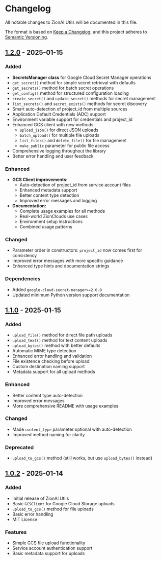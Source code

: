# Changelog

All notable changes to ZionAI Utils will be documented in this file.

The format is based on [Keep a Changelog](https://keepachangelog.com/en/1.0.0/),
and this project adheres to [Semantic Versioning](https://semver.org/spec/v2.0.0.html).

## [1.2.0] - 2025-01-15

### Added
- **SecretsManager class** for Google Cloud Secret Manager operations
- `get_secret()` method for simple secret retrieval with defaults
- `get_secrets()` method for batch secret operations
- `get_config()` method for structured configuration loading
- `create_secret()` and `update_secret()` methods for secret management
- `list_secrets()` and `secret_exists()` methods for secret discovery
- Smart auto-detection of project_id from multiple sources
- Application Default Credentials (ADC) support
- Environment variable support for credentials and project_id
- Enhanced GCS client with new methods:
  - `upload_json()` for direct JSON uploads
  - `batch_upload()` for multiple file uploads
  - `list_files()` and `delete_file()` for file management
  - `make_public` parameter for public file access
- Comprehensive logging throughout the library
- Better error handling and user feedback

### Enhanced
- **GCS Client improvements:**
  - Auto-detection of project_id from service account files
  - Enhanced metadata support
  - Better content type detection
  - Improved error messages and logging
- **Documentation:**
  - Complete usage examples for all methods
  - Real-world ZionClouds use cases
  - Environment setup instructions
  - Combined usage patterns

### Changed
- Parameter order in constructors: `project_id` now comes first for consistency
- Improved error messages with more specific guidance
- Enhanced type hints and documentation strings

### Dependencies
- Added `google-cloud-secret-manager>=2.0.0`
- Updated minimum Python version support documentation

## [1.1.0] - 2025-01-15

### Added
- `upload_file()` method for direct file path uploads
- `upload_text()` method for text content uploads
- `upload_bytes()` method with better defaults
- Automatic MIME type detection
- Enhanced error handling and validation
- File existence checking before upload
- Custom destination naming support
- Metadata support for all upload methods

### Enhanced
- Better content type auto-detection
- Improved error messages
- More comprehensive README with usage examples

### Changed
- Made `content_type` parameter optional with auto-detection
- Improved method naming for clarity

### Deprecated
- `upload_to_gcs()` method (still works, but use `upload_bytes()` instead)

## [1.0.2] - 2025-01-14

### Added
- Initial release of ZionAI Utils
- Basic `GCSClient` for Google Cloud Storage uploads
- `upload_to_gcs()` method for file uploads
- Basic error handling
- MIT License

### Features
- Simple GCS file upload functionality
- Service account authentication support
- Basic metadata support for uploads

[1.2.0]: https://github.com/ZionClouds/zionai-utils/compare/v1.1.0...v1.2.0
[1.1.0]: https://github.com/ZionClouds/zionai-utils/compare/v1.0.2...v1.1.0
[1.0.2]: https://github.com/ZionClouds/zionai-utils/releases/tag/v1.0.2